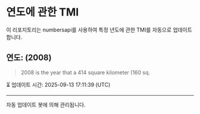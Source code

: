 
# 연도에 관한 TMI

이 리포지토리는 numbersapi를 사용하여 특정 년도에 관한 TMI를 자동으로 업데이트합니다.

## 연도: (2008)
> 2008 is the year that a 414 square kilometer (160 sq.

⏳ 업데이트 시간: 2025-09-13 17:11:39 (UTC)

---
자동 업데이트 봇에 의해 관리됩니다.
